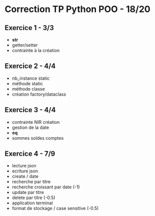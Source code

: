 # Correction TP Python POO - 18/20

## Exercice 1 - 3/3

- __str__
- getter/setter
- contrainte à la création

## Exercice 2 - 4/4

- nb_instance static
- méthode static
- méthode classe
- création factory/dataclass

## Exercice 3 - 4/4

- contrainte NIR création
- gestion de la date
- __eq__
- sommes soldes comptes

## Exercice 4 - 7/9

- lecture json
- ecriture json
- create / date
- recherche par titre
- recherche croissant par date (-1)
- update par titre
- delete par titre (-0.5)
- application terminal
- format de stockage / case sensitive (-0.5)
